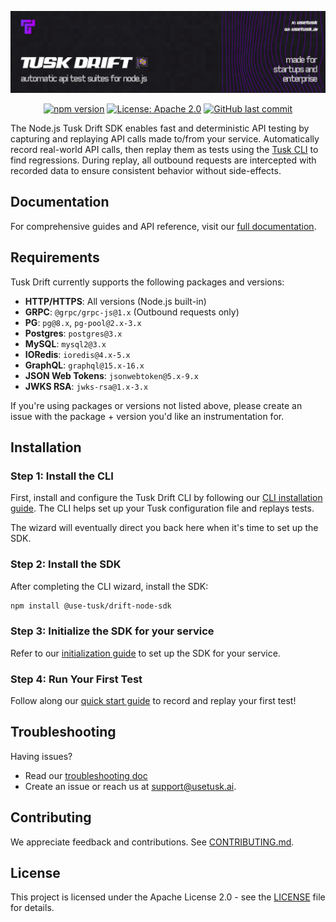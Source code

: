 <p align="center">
  <img src="images/tusk-banner.png" alt="Tusk Drift Banner">
</p>

<p align="center">
  <a href="https://www.npmjs.com/package/@use-tusk/drift-node-sdk"><img src="https://img.shields.io/npm/v/@use-tusk/drift-node-sdk" alt="npm version"></a>
  <a href="https://opensource.org/licenses/Apache-2.0"><img src="https://img.shields.io/badge/License-Apache_2.0-blue.svg" alt="License: Apache 2.0"></a>
  <a href="https://github.com/Use-Tusk/drift-node-sdk/commits/main/"><img src="https://img.shields.io/github/last-commit/Use-Tusk/drift-node-sdk" alt="GitHub last commit"></a>
</p>

The Node.js Tusk Drift SDK enables fast and deterministic API testing by capturing and replaying API calls made to/from your service. Automatically record real-world API calls, then replay them as tests using the [Tusk CLI](https://github.com/Use-Tusk/tusk-drift-cli) to find regressions. During replay, all outbound requests are intercepted with recorded data to ensure consistent behavior without side-effects.

## Documentation

For comprehensive guides and API reference, visit our [full documentation](https://docs.usetusk.ai/automated-tests/installation#setup).

## Requirements

Tusk Drift currently supports the following packages and versions:

- **HTTP/HTTPS**: All versions (Node.js built-in)
- **GRPC**: `@grpc/grpc-js@1.x` (Outbound requests only)
- **PG**: `pg@8.x`, `pg-pool@2.x-3.x`
- **Postgres**: `postgres@3.x`
- **MySQL**: `mysql2@3.x`
- **IORedis**: `ioredis@4.x-5.x`
- **GraphQL**: `graphql@15.x-16.x`
- **JSON Web Tokens**: `jsonwebtoken@5.x-9.x`
- **JWKS RSA**: `jwks-rsa@1.x-3.x`

If you're using packages or versions not listed above, please create an issue with the package + version you'd like an instrumentation for.

## Installation

### Step 1: Install the CLI

First, install and configure the Tusk Drift CLI by following our [CLI installation guide](https://github.com/Use-Tusk/tusk-drift-cli?tab=readme-ov-file#install). The CLI helps set up your Tusk configuration file and replays tests.

The wizard will eventually direct you back here when it's time to set up the SDK.

### Step 2: Install the SDK

After completing the CLI wizard, install the SDK:

```bash
npm install @use-tusk/drift-node-sdk
```

### Step 3: Initialize the SDK for your service

Refer to our [initialization guide](docs/initialization.md) to set up the SDK for your service.

### Step 4: Run Your First Test

Follow along our [quick start guide](docs/quickstart.md) to record and replay your first test!

## Troubleshooting

Having issues?

- Read our [troubleshooting doc](docs/troubleshooting.md)
- Create an issue or reach us at [support@usetusk.ai](mailto:support@usetusk.ai).

## Contributing

We appreciate feedback and contributions. See [CONTRIBUTING.md](/CONTRIBUTING.md).

## License

This project is licensed under the Apache License 2.0 - see the [LICENSE](LICENSE) file for details.
